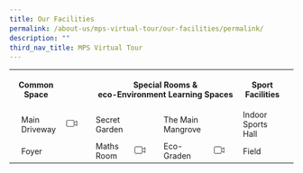 ```yaml
---
title: Our Facilities
permalink: /about-us/mps-virtual-tour/our-facilities/permalink/
description: ""
third_nav_title: MPS Virtual Tour
---
```

<table style="width:100%">
  <tr>
		<th colspan="2"><p align = "center">Common Space</p></th>
		<th></th>
    <th colspan="4"><p align = "center">Special Rooms & <br>eco-Environment Learning Spaces</p></th>
    <th colspan="2"><p align = "center">Sport Facilities</p></th>
		<th></th>
  </tr>
  <tr>
    <td></td>
		<td>Main Driveway</td>
		<td><img src="/images/About%20As/Virtual%20Tour/camera.jpg" style="width: 50%; height: 50%; float = right"/></td>
		<td>Secret Garden</td>
		<td></td>
		<td>The Main  Mangrove</td>
		<td></td>
		<td>Indoor Sports Hall</td>
  </tr>
	<tr>
    <td></td>
		<td>Foyer</td>
		<td></td>
		<td>Maths Room</td>
		<td><img src="/images/About%20As/Virtual%20Tour/camera.jpg" style="width: 50%; height: 50%; float = right"/></td>
		<td>Eco-Graden</td>
		<td><img src="/images/About%20As/Virtual%20Tour/camera.jpg" style="width: 50%; height: 50%; float = right"/></td>
		<td>Field</td>
  </tr>
</table>